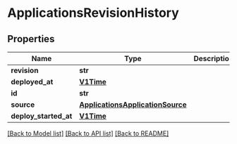 # ApplicationsRevisionHistory

## Properties
Name | Type | Description | Notes
------------ | ------------- | ------------- | -------------
**revision** | **str** |  | [optional] 
**deployed_at** | [**V1Time**](V1Time.md) |  | [optional] 
**id** | **str** |  | [optional] 
**source** | [**ApplicationsApplicationSource**](ApplicationsApplicationSource.md) |  | [optional] 
**deploy_started_at** | [**V1Time**](V1Time.md) |  | [optional] 

[[Back to Model list]](../README.md#documentation-for-models) [[Back to API list]](../README.md#documentation-for-api-endpoints) [[Back to README]](../README.md)


